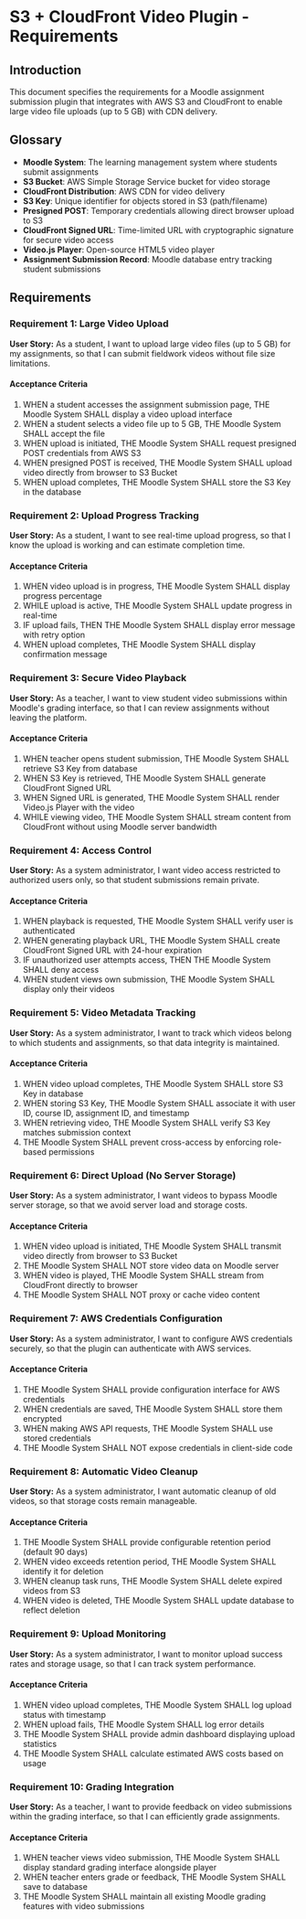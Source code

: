 # S3 + CloudFront Video Plugin - Requirements

## Introduction

This document specifies the requirements for a Moodle assignment submission plugin that integrates with AWS S3 and CloudFront to enable large video file uploads (up to 5 GB) with CDN delivery.

## Glossary

- **Moodle System**: The learning management system where students submit assignments
- **S3 Bucket**: AWS Simple Storage Service bucket for video storage
- **CloudFront Distribution**: AWS CDN for video delivery
- **S3 Key**: Unique identifier for objects stored in S3 (path/filename)
- **Presigned POST**: Temporary credentials allowing direct browser upload to S3
- **CloudFront Signed URL**: Time-limited URL with cryptographic signature for secure video access
- **Video.js Player**: Open-source HTML5 video player
- **Assignment Submission Record**: Moodle database entry tracking student submissions

## Requirements

### Requirement 1: Large Video Upload

**User Story:** As a student, I want to upload large video files (up to 5 GB) for my assignments, so that I can submit fieldwork videos without file size limitations.

#### Acceptance Criteria

1. WHEN a student accesses the assignment submission page, THE Moodle System SHALL display a video upload interface
2. WHEN a student selects a video file up to 5 GB, THE Moodle System SHALL accept the file
3. WHEN upload is initiated, THE Moodle System SHALL request presigned POST credentials from AWS S3
4. WHEN presigned POST is received, THE Moodle System SHALL upload video directly from browser to S3 Bucket
5. WHEN upload completes, THE Moodle System SHALL store the S3 Key in the database

### Requirement 2: Upload Progress Tracking

**User Story:** As a student, I want to see real-time upload progress, so that I know the upload is working and can estimate completion time.

#### Acceptance Criteria

1. WHEN video upload is in progress, THE Moodle System SHALL display progress percentage
2. WHILE upload is active, THE Moodle System SHALL update progress in real-time
3. IF upload fails, THEN THE Moodle System SHALL display error message with retry option
4. WHEN upload completes, THE Moodle System SHALL display confirmation message

### Requirement 3: Secure Video Playback

**User Story:** As a teacher, I want to view student video submissions within Moodle's grading interface, so that I can review assignments without leaving the platform.

#### Acceptance Criteria

1. WHEN teacher opens student submission, THE Moodle System SHALL retrieve S3 Key from database
2. WHEN S3 Key is retrieved, THE Moodle System SHALL generate CloudFront Signed URL
3. WHEN Signed URL is generated, THE Moodle System SHALL render Video.js Player with the video
4. WHILE viewing video, THE Moodle System SHALL stream content from CloudFront without using Moodle server bandwidth

### Requirement 4: Access Control

**User Story:** As a system administrator, I want video access restricted to authorized users only, so that student submissions remain private.

#### Acceptance Criteria

1. WHEN playback is requested, THE Moodle System SHALL verify user is authenticated
2. WHEN generating playback URL, THE Moodle System SHALL create CloudFront Signed URL with 24-hour expiration
3. IF unauthorized user attempts access, THEN THE Moodle System SHALL deny access
4. WHEN student views own submission, THE Moodle System SHALL display only their videos

### Requirement 5: Video Metadata Tracking

**User Story:** As a system administrator, I want to track which videos belong to which students and assignments, so that data integrity is maintained.

#### Acceptance Criteria

1. WHEN video upload completes, THE Moodle System SHALL store S3 Key in database
2. WHEN storing S3 Key, THE Moodle System SHALL associate it with user ID, course ID, assignment ID, and timestamp
3. WHEN retrieving video, THE Moodle System SHALL verify S3 Key matches submission context
4. THE Moodle System SHALL prevent cross-access by enforcing role-based permissions

### Requirement 6: Direct Upload (No Server Storage)

**User Story:** As a system administrator, I want videos to bypass Moodle server storage, so that we avoid server load and storage costs.

#### Acceptance Criteria

1. WHEN video upload is initiated, THE Moodle System SHALL transmit video directly from browser to S3 Bucket
2. THE Moodle System SHALL NOT store video data on Moodle server
3. WHEN video is played, THE Moodle System SHALL stream from CloudFront directly to browser
4. THE Moodle System SHALL NOT proxy or cache video content

### Requirement 7: AWS Credentials Configuration

**User Story:** As a system administrator, I want to configure AWS credentials securely, so that the plugin can authenticate with AWS services.

#### Acceptance Criteria

1. THE Moodle System SHALL provide configuration interface for AWS credentials
2. WHEN credentials are saved, THE Moodle System SHALL store them encrypted
3. WHEN making AWS API requests, THE Moodle System SHALL use stored credentials
4. THE Moodle System SHALL NOT expose credentials in client-side code

### Requirement 8: Automatic Video Cleanup

**User Story:** As a system administrator, I want automatic cleanup of old videos, so that storage costs remain manageable.

#### Acceptance Criteria

1. THE Moodle System SHALL provide configurable retention period (default 90 days)
2. WHEN video exceeds retention period, THE Moodle System SHALL identify it for deletion
3. WHEN cleanup task runs, THE Moodle System SHALL delete expired videos from S3
4. WHEN video is deleted, THE Moodle System SHALL update database to reflect deletion

### Requirement 9: Upload Monitoring

**User Story:** As a system administrator, I want to monitor upload success rates and storage usage, so that I can track system performance.

#### Acceptance Criteria

1. WHEN video upload completes, THE Moodle System SHALL log upload status with timestamp
2. WHEN upload fails, THE Moodle System SHALL log error details
3. THE Moodle System SHALL provide admin dashboard displaying upload statistics
4. THE Moodle System SHALL calculate estimated AWS costs based on usage

### Requirement 10: Grading Integration

**User Story:** As a teacher, I want to provide feedback on video submissions within the grading interface, so that I can efficiently grade assignments.

#### Acceptance Criteria

1. WHEN teacher views video submission, THE Moodle System SHALL display standard grading interface alongside player
2. WHEN teacher enters grade or feedback, THE Moodle System SHALL save to database
3. THE Moodle System SHALL maintain all existing Moodle grading features with video submissions
